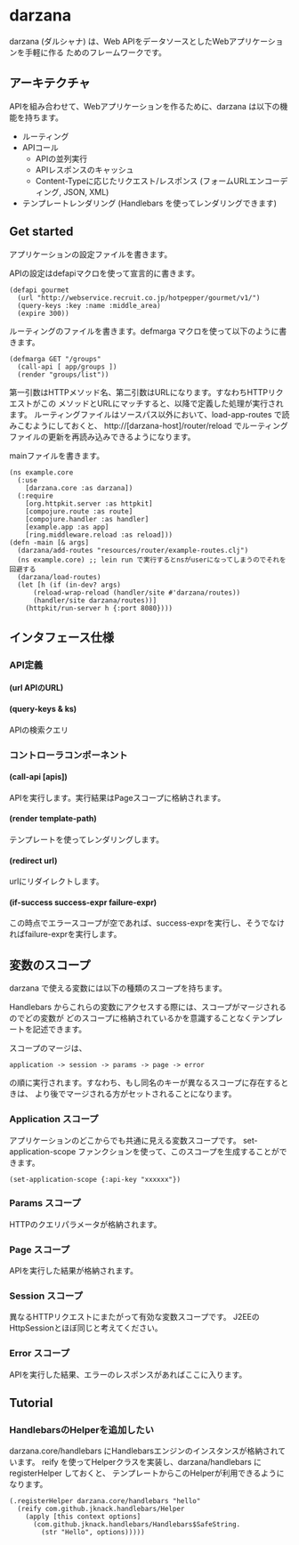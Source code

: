 # darzana

darzana (ダルシャナ) は、Web APIをデータソースとしたWebアプリケーションを手軽に作る
ためのフレームワークです。

## アーキテクチャ

APIを組み合わせて、Webアプリケーションを作るために、darzana は以下の機能を持ちます。

* ルーティング
* APIコール
  * APIの並列実行
  * APIレスポンスのキャッシュ
  * Content-Typeに応じたリクエスト/レスポンス (フォームURLエンコーディング, JSON, XML)
* テンプレートレンダリング (Handlebars を使ってレンダリングできます)

## Get started

アプリケーションの設定ファイルを書きます。

APIの設定はdefapiマクロを使って宣言的に書きます。

    (defapi gourmet
      (url "http://webservice.recruit.co.jp/hotpepper/gourmet/v1/")
      (query-keys :key :name :middle_area)
      (expire 300))

ルーティングのファイルを書きます。defmarga マクロを使って以下のように書きます。

    (defmarga GET "/groups" 
      (call-api [ app/groups ])
      (render "groups/list"))

第一引数はHTTPメソッド名、第二引数はURLになります。すなわちHTTPリクエストがこの
メソッドとURLにマッチすると、以降で定義した処理が実行されます。
ルーティングファイルはソースパス以外において、load-app-routes で読みこむようにしておくと、
http://[darzana-host]/router/reload でルーティングファイルの更新を再読み込みできるようになります。

mainファイルを書きます。

    (ns example.core
      (:use
        [darzana.core :as darzana])
      (:require
        [org.httpkit.server :as httpkit]
        [compojure.route :as route]
        [compojure.handler :as handler]
        [example.app :as app]
        [ring.middleware.reload :as reload]))
    (defn -main [& args]
      (darzana/add-routes "resources/router/example-routes.clj")
      (ns example.core) ;; lein run で実行するとnsがuserになってしまうのでそれを回避する
      (darzana/load-routes)
      (let [h (if (in-dev? args)
          (reload-wrap-reload (handler/site #'darzana/routes))
          (handler/site darzana/routes))]
        (httpkit/run-server h {:port 8080})))


## インタフェース仕様

### API定義

#### (url APIのURL)

#### (query-keys & ks)

APIの検索クエリ

### コントローラコンポーネント

#### (call-api [apis])

APIを実行します。実行結果はPageスコープに格納されます。

#### (render template-path)

テンプレートを使ってレンダリングします。

#### (redirect url)

urlにリダイレクトします。

#### (if-success success-expr failure-expr)

この時点でエラースコープが空であれば、success-exprを実行し、そうでなければfailure-exprを実行します。

## 変数のスコープ

darzana で使える変数には以下の種類のスコープを持ちます。

Handlebars からこれらの変数にアクセスする際には、スコープがマージされるのでどの変数が
どのスコープに格納されているかを意識することなくテンプレートを記述できます。

スコープのマージは、

    application -> session -> params -> page -> error

の順に実行されます。すなわち、もし同名のキーが異なるスコープに存在するときは、
より後でマージされる方がセットされることになります。


### Application スコープ

アプリケーションのどこからでも共通に見える変数スコープです。
set-application-scope ファンクションを使って、このスコープを生成することができます。

    (set-application-scope {:api-key "xxxxxx"})

### Params スコープ

HTTPのクエリパラメータが格納されます。

### Page スコープ

APIを実行した結果が格納されます。

### Session スコープ

異なるHTTPリクエストにまたがって有効な変数スコープです。
J2EEのHttpSessionとほぼ同じと考えてください。

### Error スコープ

APIを実行した結果、エラーのレスポンスがあればここに入ります。

## Tutorial

### HandlebarsのHelperを追加したい

darzana.core/handlebars にHandlebarsエンジンのインスタンスが格納されています。
reify を使ってHelperクラスを実装し、darzana/handlebars に registerHelper しておくと、
テンプレートからこのHelperが利用できるようになります。

    (.registerHelper darzana.core/handlebars "hello"
      (reify com.github.jknack.handlebars/Helper
        (apply [this context options]
          (com.github.jknack.handlebars/Handlebars$SafeString.
            (str "Hello", options)))))



